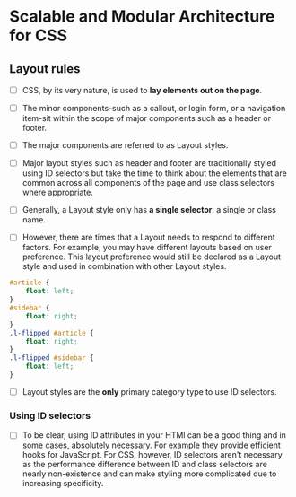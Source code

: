# Scalable and Modular Architecture for CSS

## Layout rules

- [ ] CSS, by its very nature, is used to **lay elements out on the page**.
- [ ] The minor components-such as a callout, or login form, or a navigation item-sit within the scope of major components such as a header or footer.
- [ ] The major components are referred to as Layout styles.

- [ ] Major layout styles such as header and footer are traditionally styled using ID selectors but take the time to think about the elements that are common across all components of the page and use class selectors where appropriate.

- [ ] Generally, a Layout style only has **a single selector**: a single or class name.
- [ ] However, there are times that a Layout needs to respond to different factors. For example, you may have different layouts based on user preference. This layout preference would still be declared as a Layout style and used in combination with other Layout styles.
```CSS
#article {
    float: left;
}
#sidebar {
    float: right;
}
.l-flipped #article {
    float: right;
}
.l-flipped #sidebar {
    float: left;
}
```

- [ ] Layout styles are the **only** primary category type to use ID selectors.
### Using ID selectors
- [ ] To be clear, using ID attributes in your HTMl can be a good thing and in some cases, absolutely necessary. For example they provide efficient hooks for JavaScript. For CSS, however, ID selectors aren't necessary as the performance difference between ID and class selectors are nearly non-existence and can make styling more complicated due to increasing specificity.
